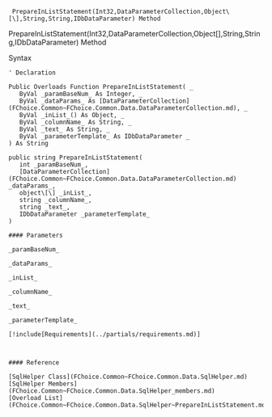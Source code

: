 ﻿     PrepareInListStatement(Int32,DataParameterCollection,Object\[\],String,String,IDbDataParameter) Method                                                   

PrepareInListStatement(Int32,DataParameterCollection,Object\[\],String,String,IDbDataParameter) Method

Syntax

```vbnet
' Declaration

Public Overloads Function PrepareInListStatement( _
   ByVal _paramBaseNum_ As Integer, _
   ByVal _dataParams_ As [DataParameterCollection](FChoice.Common~FChoice.Common.Data.DataParameterCollection.md), _
   ByVal _inList_() As Object, _
   ByVal _columnName_ As String, _
   ByVal _text_ As String, _
   ByVal _parameterTemplate_ As IDbDataParameter _
) As String

public string PrepareInListStatement( 
   int _paramBaseNum_,
   [DataParameterCollection](FChoice.Common~FChoice.Common.Data.DataParameterCollection.md) _dataParams_,
   object\[\] _inList_,
   string _columnName_,
   string _text_,
   IDbDataParameter _parameterTemplate_
)

#### Parameters

_paramBaseNum_

_dataParams_

_inList_

_columnName_

_text_

_parameterTemplate_

[!include[Requirements](../partials/requirements.md)]



#### Reference

[SqlHelper Class](FChoice.Common~FChoice.Common.Data.SqlHelper.md)  
[SqlHelper Members](FChoice.Common~FChoice.Common.Data.SqlHelper_members.md)  
[Overload List](FChoice.Common~FChoice.Common.Data.SqlHelper~PrepareInListStatement.md)